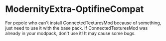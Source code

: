 # ModernityExtra-OptifineCompat
For pepole who can't install ConnectedTexturesMod because of something, just need to use it with the base pack.
If ConnectedTexturesMod was already in your modpack, don't use it! It may cause some bugs.
